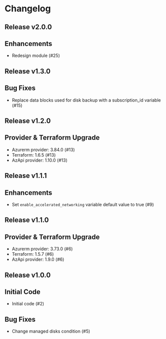 # Changelog

## Release v2.0.0

## Enhancements

- Redesign module (#25)


   
## Release v1.3.0

## Bug Fixes
- Replace data blocks used for disk backup with a subscription_id variable (#15)



   
## Release v1.2.0

## Provider & Terraform Upgrade
- Azurerm provider: 3.84.0 (#13)
- Terraform: 1.6.5 (#13)
- AzApi provider: 1.10.0 (#13)
   
## Release v1.1.1

## Enhancements

- Set `enable_accelerated_networking` variable default value to true (#9)


   
## Release v1.1.0

## Provider & Terraform Upgrade
- Azurerm provider: 3.73.0 (#6)
- Terraform: 1.5.7 (#6)
- AzApi provider: 1.9.0 (#6)
   
## Release v1.0.0

## Initial Code
- Initial code (#2)
 ## Bug Fixes
-  Change managed disks condition (#5)


   